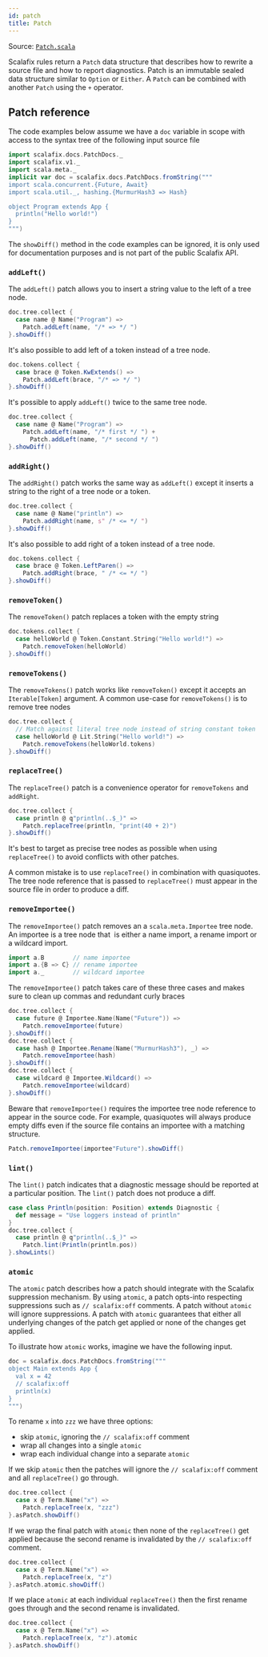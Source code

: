 ```yaml
---
id: patch
title: Patch
---
```


Source:
<a href="https://scalameta.org/metabrowse/#/scalafix/scalafix-core/src/main/scala/scalafix/patch/Patch.scala" target="_blank">
<code>Patch.scala</code> </a>

Scalafix rules return a `Patch` data structure that describes how to rewrite a
source file and how to report diagnostics. Patch is an immutable sealed data
structure similar to `Option` or `Either`. A `Patch` can be combined with
another `Patch` using the `+` operator.

## Patch reference

The code examples below assume we have a `doc` variable in scope with access to
the syntax tree of the following input source file

```scala mdoc:passthrough
import scalafix.docs.PatchDocs._
import scalafix.v1._
import scala.meta._
implicit var doc = scalafix.docs.PatchDocs.fromString("""
import scala.concurrent.{Future, Await}
import scala.util._, hashing.{MurmurHash3 => Hash}

object Program extends App {
  println("Hello world!")
}
""")
```

The `showDiff()` method in the code examples can be ignored, it is only used for
documentation purposes and is not part of the public Scalafix API.

### `addLeft()`

The `addLeft()` patch allows you to insert a string value to the left of a tree
node.

```scala mdoc
doc.tree.collect {
  case name @ Name("Program") =>
    Patch.addLeft(name, "/* => */ ")
}.showDiff()
```

It's also possible to add left of a token instead of a tree node.

```scala mdoc
doc.tokens.collect {
  case brace @ Token.KwExtends() =>
    Patch.addLeft(brace, "/* => */ ")
}.showDiff()
```

It's possible to apply `addLeft()` twice to the same tree node.

```scala mdoc
doc.tree.collect {
  case name @ Name("Program") =>
    Patch.addLeft(name, "/* first */ ") +
      Patch.addLeft(name, "/* second */ ")
}.showDiff()
```

### `addRight()`

The `addRight()` patch works the same way as `addLeft()` except it inserts a
string to the right of a tree node or a token.

```scala mdoc
doc.tree.collect {
  case name @ Name("println") =>
    Patch.addRight(name, s" /* <= */ ")
}.showDiff()
```

It's also possible to add right of a token instead of a tree node.

```scala mdoc
doc.tokens.collect {
  case brace @ Token.LeftParen() =>
    Patch.addRight(brace, " /* <= */ ")
}.showDiff()
```

### `removeToken()`

The `removeToken()` patch replaces a token with the empty string

```scala mdoc
doc.tokens.collect {
  case helloWorld @ Token.Constant.String("Hello world!") =>
    Patch.removeToken(helloWorld)
}.showDiff()
```

### `removeTokens()`

The `removeTokens()` patch works like `removeToken()` except it accepts an
`Iterable[Token]` argument. A common use-case for `removeTokens()` is to remove
tree nodes

```scala mdoc
doc.tree.collect {
  // Match against literal tree node instead of string constant token
  case helloWorld @ Lit.String("Hello world!") =>
    Patch.removeTokens(helloWorld.tokens)
}.showDiff()
```

### `replaceTree()`

The `replaceTree()` patch is a convenience operator for `removeTokens` and
`addRight`.

```scala mdoc
doc.tree.collect {
  case println @ q"println(..$_)" =>
    Patch.replaceTree(println, "print(40 + 2)")
}.showDiff()
```

It's best to target as precise tree nodes as possible when using `replaceTree()`
to avoid conflicts with other patches.

A common mistake is to use `replaceTree()` in combination with quasiquotes. The
tree node reference that is passed to `replaceTree()` must appear in the source
file in order to produce a diff.

### `removeImportee()`

The `removeImportee()` patch removes an a `scala.meta.Importee` tree node. An
importee is a tree node that  is either a name import, a rename import or a
wildcard import.

```scala
import a.B        // name importee
import a.{B => C} // rename importee
import a._        // wildcard importee
```

The `removeImportee()` patch takes care of these three cases and makes sure to
clean up commas and redundant curly braces

```scala mdoc
doc.tree.collect {
  case future @ Importee.Name(Name("Future")) =>
    Patch.removeImportee(future)
}.showDiff()
doc.tree.collect {
  case hash @ Importee.Rename(Name("MurmurHash3"), _) =>
    Patch.removeImportee(hash)
}.showDiff()
doc.tree.collect {
  case wildcard @ Importee.Wildcard() =>
    Patch.removeImportee(wildcard)
}.showDiff()
```

Beware that `removeImportee()` requires the importee tree node reference to
appear in the source code. For example, quasiquotes will always produce empty
diffs even if the source file contains an importee with a matching structure.

```scala mdoc
Patch.removeImportee(importee"Future").showDiff()
```

### `lint()`

The `lint()` patch indicates that a diagnostic message should be reported at a
particular position. The `lint()` patch does not produce a diff.

```scala mdoc
case class Println(position: Position) extends Diagnostic {
  def message = "Use loggers instead of println"
}
doc.tree.collect {
  case println @ q"println(..$_)" =>
    Patch.lint(Println(println.pos))
}.showLints()
```

### `atomic`

The `atomic` patch describes how a patch should integrate with the Scalafix
suppression mechanism. By using `atomic`, a patch opts-into respecting
suppressions such as `// scalafix:off` comments. A patch without `atomic` will
ignore suppressions. A patch with `atomic` guarantees that either all underlying
changes of the patch get applied or none of the changes get applied.

To illustrate how `atomic` works, imagine we have the following input.

```scala mdoc:passthrough
doc = scalafix.docs.PatchDocs.fromString("""
object Main extends App {
  val x = 42
  // scalafix:off
  println(x)
}
""")
```

To rename `x` into `zzz` we have three options:

- skip `atomic`, ignoring the `// scalafix:off` comment
- wrap all changes into a single `atomic`
- wrap each individual change into a separate `atomic`

If we skip `atomic` then the patches will ignore the `// scalafix:off` comment
and all `replaceTree()` go through.

```scala mdoc
doc.tree.collect {
  case x @ Term.Name("x") =>
    Patch.replaceTree(x, "zzz")
}.asPatch.showDiff()
```

If we wrap the final patch with `atomic` then none of the `replaceTree()` get
applied because the second rename is invalidated by the `// scalafix:off`
comment.

```scala mdoc
doc.tree.collect {
  case x @ Term.Name("x") =>
    Patch.replaceTree(x, "z")
}.asPatch.atomic.showDiff()
```

If we place `atomic` at each individual `replaceTree()` then the first rename
goes through and the second rename is invalidated.

```scala mdoc
doc.tree.collect {
  case x @ Term.Name("x") =>
    Patch.replaceTree(x, "z").atomic
}.asPatch.showDiff()
```
